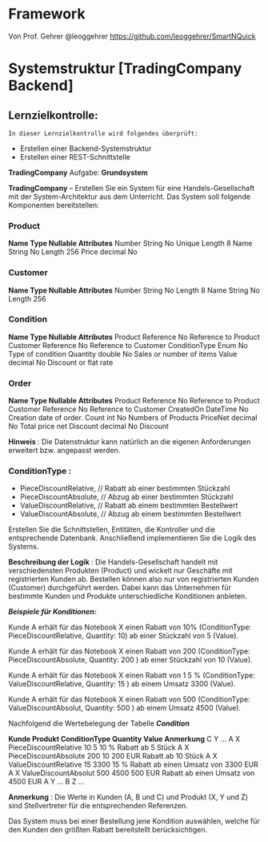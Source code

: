 # Framework
Von Prof. Gehrer @leoggehrer
https://github.com/leoggehrer/SmartNQuick

# Systemstruktur [TradingCompany Backend]

## Lernzielkontrolle:

```
In dieser Lernzielkontrolle wird folgendes überprüft:
```
- Erstellen einer Backend-Systemstruktur
- Erstellen einer REST-Schnittstelle

**TradingCompany**
Aufgabe: **Grundsystem**

**TradingCompany** – Erstellen Sie ein System für eine Handels-Gesellschaft mit der System-Architektur
aus dem Unterricht. Das System soll folgende Komponenten bereitstellen:

### Product

**Name Type Nullable Attributes**
Number String No Unique Length 8
Name String No Length 256
Price decimal No

### Customer

**Name Type Nullable Attributes**
Number String No Length 8
Name String No Length 256

### Condition

**Name Type Nullable Attributes**
Product Reference No Reference to Product
Customer Reference No Reference to Customer
ConditionType Enum No Type of condition
Quantity double No Sales or number of items
Value decimal No Discount or flat rate

### Order

**Name Type Nullable Attributes**
Product Reference No Reference to Product
Customer Reference No Reference to Customer
CreatedOn DateTime No Creation date of order.
Count int No Numbers of Products
PriceNet decimal No Total price net
Discount decimal No Discount

**Hinweis** : Die Datenstruktur kann natürlich an die eigenen Anforderungen erweitert bzw. angepasst
werden.

### ConditionType :

- PieceDiscountRelative, // Rabatt ab einer bestimmten Stückzahl
- PieceDiscountAbsolute, // Abzug ab einer bestimmten Stückzahl
- ValueDiscountRelative, // Rabatt ab einem bestimmten Bestellwert
- ValueDiscountAbsolute, // Abzug ab einem bestimmten Bestellwert


Erstellen Sie die Schnittstellen, Entitäten, die Kontroller und die entsprechende Datenbank.
Anschließend implementieren Sie die Logik des Systems.

**Beschreibung der Logik** :
Die Handels-Gesellschaft handelt mit verschiedensten Produkten (Product) und wickelt nur
Geschäfte mit registrierten Kunden ab. Bestellen können also nur von registrierten Kunden
(Customer) durchgeführt werden. Dabei kann das Unternehmen für bestimmte Kunden und Produkte
unterschiedliche Konditionen anbieten.

**_Beispiele für Konditionen:_**

Kunde A erhält für das Notebook X einen Rabatt von 10% (ConditionType: PieceDiscountRelative,
Quantity: 10) ab einer Stückzahl von 5 (Value).

Kunde A erhält für das Notebook X einen Rabatt von 200 (ConditionType: PieceDiscountAbsolute,
Quantity: 200 ) ab einer Stückzahl von 10 (Value).

Kunde A erhält für das Notebook X einen Rabatt von 1 5 % (ConditionType: ValueDiscountRelative,
Quantity: 15 ) ab einem Umsatz 3300 (Value).

Kunde A erhält für das Notebook X einen Rabatt von 500 (ConditionType: ValueDiscountAbsolut,
Quantity: 500 ) ab einem Umsatz 4500 (Value).

Nachfolgend die Wertebelegung der Tabelle **_Condition_**

**Kunde Produkt ConditionType Quantity Value Anmerkung**
C Y ...
A X PieceDiscountRelative 10 5 10 % Rabatt ab 5 Stück
A X PieceDiscountAbsolute 200 10 200 EUR Rabatt ab 10 Stück
A X ValueDiscountRelative 15 3300 15 % Rabatt ab einen Umsatz
von 3300 EUR
A X ValueDiscountAbsolut 500 4500 500 EUR Rabatt ab einen
Umsatz von 4500 EUR
A Y ...
B Z ...

**Anmerkung** : Die Werte in Kunden (A, B und C) und Produkt (X, Y und Z) sind Stellvertreter für die
entsprechenden Referenzen.

Das System muss bei einer Bestellung jene Kondition auswählen, welche für den Kunden den größten
Rabatt bereitstellt berücksichtigen.
